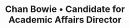 ---
title: 'Chan Bowie • Candidate for Academic Affairs Director'
id: bowie
name: 'Chan Bowie'
position: Academic Affairs Director
video_length: '1:40'
youtube: EB_HjlaOs5Q
biography: >
    Hi Sunwayians! My name is Chan Bowie and I am from Seremban, Negeri Sembilan. I enjoy playing games, swimming and singing. If you are close to me, you will know that I am quite a humorous person but when it comes to work, I will turn into serious mode. I came to Sunway University in 2014 under Sunway Special Scholarship to pursue the Australian Matriculation. After passing with flying colours, I was again offered the Sunway Excellence Scholarship to pursue in BSc (Hons) of Actuarial Studies.  I am always grateful for the scholarship aids I received, therefore I have decided to give back to the school by joining Student Council last year. 
    
    
    As time goes by, I realized that I have actually gained more than what I have given out. I have learned leadership skills, communication skills and many more. Besides, I also enjoy serving student under the name of Student Council. These are the reasons why I wish to continue committing myself to Student Council by running the post of Academic Affairs Director. I am looking forward to make this university soar to its very best!


experiences:
    - title: Executive Member of Academic Affairs Department
      subtitle: Sunway University Student Council
      year: 2015/2015
    - title: Co-leader for Marketing Team
      subtitle: Freshies Night 2016
      year: 2016
    - title: Executive
      subtitle: Mosaic Cultural Fest
      year: 2015
    - title: Executive
      subtitle: Sunway Actuarial Financial Excellence Leadership Program
      year: 2015/2016
    - title: Volunteering in KLEFF 2015, March Orientation 2016 & activities
      subtitle: Sunway Student Volunteers
      year: 2014-2016
    - title: Captain & President
      subtitle: Volleyball Club (high-school)
      year: 2013
    - title: Treasurer
      subtitle: Radio Club (high-school)
      year: 2013
    - title: Quartermaster
      subtitle: Red Crescent Society (high-school)
      year: 2013
      
manifestos:
    - title: "Outstanding Reward Scholarship"
      content: "For students who perform outstandingly (>80%), possess leadership skills and actively commit to clubs and societies’ activities throughout the year."
    - title: 24-hour Library
      content: "Provide students a safe space and good environment to study when they feel most comfortable studying."
    - title: Capacity Status in iZone Enrolment System
      content: "Insert capacity status beside each subject. It can be represented by colours where indicators for full, almost full, available are red, yellow and green respectively."

others:
    - 0
    - 1
    - 4
    - 5
---